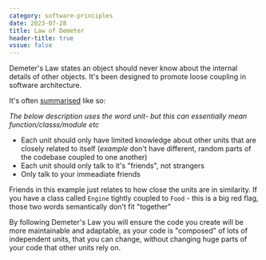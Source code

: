 ```yaml
---
category: software-principles
date: 2023-07-28
title: Law of Demeter
header-title: true
vssue: false
---
```


Demeter's Law states an object should never know about the internal details of other objects. It's been designed to promote loose coupling in software architecture.

It's often [summarised](https://en.wikipedia.org/wiki/Law_of_Demeter) like so:

*The below description uses the word unit- but this can essentially mean function/classs/module etc*

-  Each unit should only have limited knowledge about other units that are closely related to itself (*example* don't have different, random parts of the codebase coupled to one another)
- Each unit should only talk to it's "friends", not strangers
- Only talk to your immeadiate friends

Friends in this example just relates to how close the units are in similarity. If you have a class called `Engine` tightly coupled to `Food` - this is a big red flag, those two words semantically don't fit "together"

By following Demeter's Law you will ensure the code you create will be more maintainable and adaptable, as your code is "composed" of lots of independent units, that you can change, without changing huge parts of your code that other units rely on.